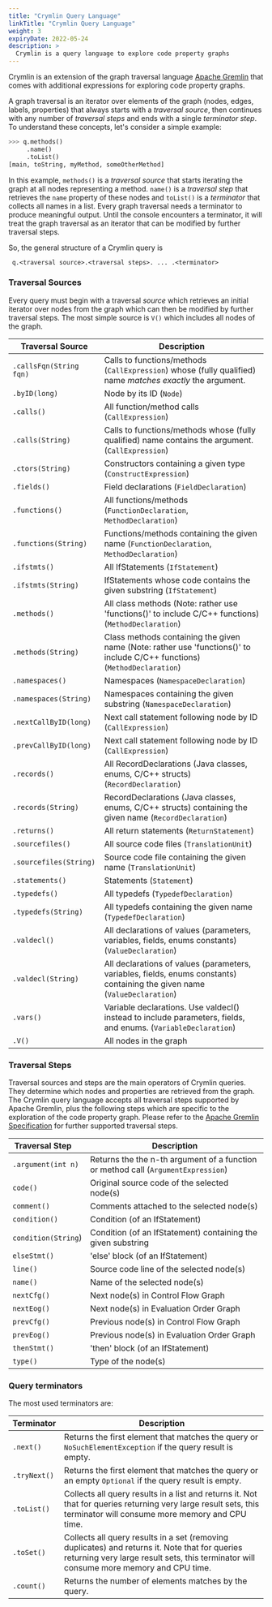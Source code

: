 ```yaml
---
title: "Crymlin Query Language"
linkTitle: "Crymlin Query Language"
weight: 3
expiryDate: 2022-05-24
description: >
  Crymlin is a query language to explore code property graphs
---
```


Crymlin is an extension of the graph traversal language [Apache Gremlin](https://tinkerpop.apache.org/gremlin.html) that comes with additional expressions for exploring code property graphs.

A graph traversal is an iterator over elements of the graph (nodes, edges, labels, properties) that always starts with a *traversal source*, then continues with any number of *traversal steps* and ends with a single *terminator step*. To understand these concepts, let's consider a simple example:


```python
>>> q.methods()
     .name()
     .toList()
[main, toString, myMethod, someOtherMethod]
```

In this example, `methods()` is a *traversal source* that starts iterating the graph at all nodes representing a method. `name()` is a *traversal step* that retrieves the `name` property of these nodes and `toList()` is a *terminator* that collects all names in a list. Every graph traversal needs a terminator to produce meaningful output. Until the console encounters a terminator, it will treat the graph traversal as an iterator that can be modified by further traversal steps.

So, the general structure of a Crymlin query is
```
 q.<traversal source>.<traversal steps>. ... .<terminator>
```

### Traversal Sources

Every query must begin with a traversal *source* which retrieves an initial iterator over nodes from the graph which can then be modified by further traversal steps. The most simple source is `V()` which includes all nodes of the graph.


| Traversal Source | Description |
|---|---|
| `.callsFqn(String fqn)`           | Calls to functions/methods (`CallExpression`) whose (fully qualified) name _matches exactly_ the argument. |
| `.byID(long)`                     |	Node by its ID (`Node`) |
| `.calls()`                        |	All function/method calls (`CallExpression`) |
| `.calls(String)`                  |	Calls to functions/methods whose (fully qualified) name contains the argument. (`CallExpression`) |
| `.ctors(String)`                  |	Constructors containing a given type (`ConstructExpression`) |
| `.fields()`                       |	Field declarations (`FieldDeclaration`) |
| `.functions()`                    |	All functions/methods (`FunctionDeclaration`, `MethodDeclaration`) |
| `.functions(String)`              |	Functions/methods containing the given name (`FunctionDeclaration`, `MethodDeclaration`) |
| `.ifstmts()`                      |	All IfStatements (`IfStatement`) |
| `.ifstmts(String)`                |	IfStatements whose code contains the given substring (`IfStatement`) |
| `.methods()`                      |	All class methods (Note: rather use 'functions()' to include C/C++ functions) (`MethodDeclaration`) |
| `.methods(String)`                |	Class methods containing the given name (Note: rather use 'functions()' to include C/C++ functions)  (`MethodDeclaration`) |
| `.namespaces()`                   |	Namespaces (`NamespaceDeclaration`) |
| `.namespaces(String)`             |	Namespaces containing the given substring (`NamespaceDeclaration`) |
| `.nextCallByID(long)`             |	Next call statement following node by ID (`CallExpression`) |
| `.prevCallByID(long)`             |	Next call statement following node by ID (`CallExpression`) |
| `.records()`                      |	All RecordDeclarations (Java classes, enums, C/C++ structs) (`RecordDeclaration`) |
| `.records(String)`                |	RecordDeclarations (Java classes, enums, C/C++ structs) containing the given name (`RecordDeclaration`) |
| `.returns()`                      |	All return statements (`ReturnStatement`) |
| `.sourcefiles()`                  |	All source code files (`TranslationUnit`) |
| `.sourcefiles(String)`            |	Source code file containing the given name (`TranslationUnit`) |
| `.statements()`                   |	Statements (`Statement`) |
| `.typedefs()`                     |	All typedefs (`TypedefDeclaration`) |
| `.typedefs(String)`               |	All typedefs containing the given name  (`TypedefDeclaration`) |
| `.valdecl()`                      |	All declarations of values (parameters, variables, fields, enums constants) (`ValueDeclaration`) |
| `.valdecl(String)`                |	All declarations of values (parameters, variables, fields, enums constants) containing the given name (`ValueDeclaration`) |
| `.vars()`                         |	Variable declarations. Use valdecl() instead to include parameters, fields, and enums. (`VariableDeclaration`) |
|  `.V()`                           |   All nodes in the graph |




### Traversal Steps

Traversal sources and steps are the main operators of Crymlin queries. They determine which nodes and properties are retrieved from the graph. The Crymlin query language accepts all traversal steps supported by Apache Gremlin, plus the following steps which are specific to the exploration of the code property graph. Please refer to the [Apache Gremlin Specification](https://tinkerpop.apache.org/gremlin.html) for further supported traversal steps.

| Traversal Step &nbsp; &nbsp;| Description |
|-----------------------|---|
|  <span style="white-space: nowrap;">`.argument(int n)`</span>  | Returns the the n-th argument of a function or method call (`ArgumentExpression`)  |
| `code()`                            |	Original source code of the selected node(s) |
| `comment()`                         |	Comments attached to the selected node(s) |
| `condition()`                       |	Condition (of an IfStatement) |
| `condition(String`)                 |	Condition (of an IfStatement) containing the given substring |
| `elseStmt()`                        |	'else' block (of an IfStatement) |
| `line()`                            |	Source code line of the selected node(s) |
| `name()`                            |	Name of the selected node(s) |
| `nextCfg()`                         |	Next node(s) in Control Flow Graph |
| `nextEog()`                         |	Next node(s) in Evaluation Order Graph |
| `prevCfg()`                         |	Previous node(s) in Control Flow Graph |
| `prevEog()`                         |	Previous node(s) in Evaluation Order Graph |
| `thenStmt()`                        |	'then' block (of an IfStatement) |
| `type()`                            |	Type of the node(s) |

### Query terminators

The most used terminators are:

| Terminator | Description |
|---|---|
|  `.next()`  | Returns the first element that matches the query or `NoSuchElementException` if the query result is empty. |
|  `.tryNext()`  | Returns the first element that matches the query or an empty `Optional` if the query result is empty. |
|  `.toList()`  | Collects all query results in a list and returns it. Not that for queries returning very large result sets, this terminator will consume more memory and CPU time. |
|  `.toSet()`  | Collects all query results in a set (removing duplicates) and returns it. Note that for queries returning very large result sets, this terminator will consume more memory and CPU time. |
|  `.count()`  | Returns the number of elements matches by the query. |

